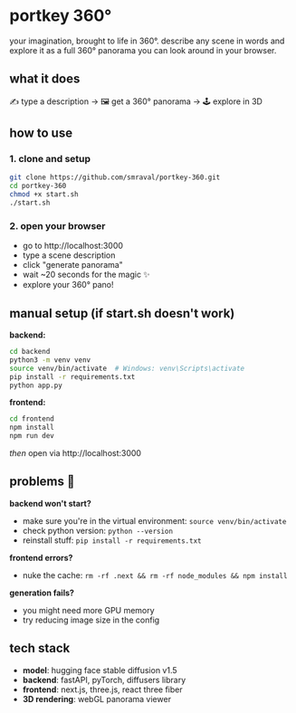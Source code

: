 # portkey 360° 
your imagination, brought to life in 360°. describe any scene in words and explore it as a full 360° panorama you can look around in your browser.

## what it does
✍️ type a description → 🖼️ get a 360° panorama → 🕹️ explore in 3D

## how to use

### 1. clone and setup
```bash
git clone https://github.com/smraval/portkey-360.git
cd portkey-360
chmod +x start.sh
./start.sh
```

### 2. open your browser
- go to http://localhost:3000
- type a scene description 
- click "generate panorama"
- wait ~20 seconds for the magic ✨
- explore your 360° pano!

## manual setup (if start.sh doesn't work)

**backend:**
```bash
cd backend
python3 -m venv venv
source venv/bin/activate  # Windows: venv\Scripts\activate
pip install -r requirements.txt
python app.py
```

**frontend:**
```bash
cd frontend
npm install
npm run dev
```
_then_ open via http://localhost:3000

## problems 🔧

**backend won't start?**
- make sure you're in the virtual environment: `source venv/bin/activate`
- check python version: `python --version`
- reinstall stuff: `pip install -r requirements.txt`

**frontend errors?**
- nuke the cache: `rm -rf .next && rm -rf node_modules && npm install`

**generation fails?**
- you might need more GPU memory
- try reducing image size in the config

## tech stack
- **model**: hugging face stable diffusion v1.5 
- **backend**: fastAPI, pyTorch, diffusers library  
- **frontend**: next.js, three.js, react three fiber
- **3D rendering**: webGL panorama viewer



